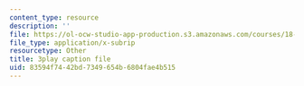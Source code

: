 ```yaml
---
content_type: resource
description: ''
file: https://ol-ocw-studio-app-production.s3.amazonaws.com/courses/18-01sc-single-variable-calculus-fall-2010/83594f7442bd7349654b6804fae4b515_KhwQKE_tld0.srt
file_type: application/x-subrip
resourcetype: Other
title: 3play caption file
uid: 83594f74-42bd-7349-654b-6804fae4b515
---
```

